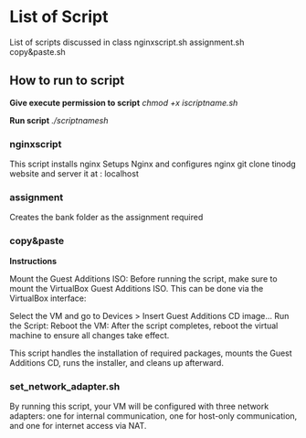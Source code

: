 #  List of Script
List of scripts discussed in class
nginxscript.sh
assignment.sh
copy&paste.sh
## How to run to script

**Give execute permission to script**
_chmod +x iscriptname.sh_

**Run script**
_./scriptnamesh_

### nginxscript
This script installs nginx
Setups Nginx and configures nginx
git clone tinodg website and server it at : localhost

### assignment
Creates the bank folder as the assignment required

### copy&paste

**Instructions**

Mount the Guest Additions ISO: Before running the script, make sure to mount the VirtualBox Guest Additions ISO. This can be done via the VirtualBox interface:

Select the VM and go to Devices > Insert Guest Additions CD image...
Run the Script: 
Reboot the VM: After the script completes, reboot the virtual machine to ensure all changes take effect.

This script handles the installation of required packages, mounts the Guest Additions CD, runs the installer, and cleans up afterward.

### set_network_adapter.sh

By running this script, your VM will be configured with three network adapters: one for internal communication, one for host-only communication, and one for internet access via NAT.
